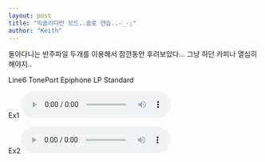 ```yaml
---
layout: post
title: "믹솔리디언 모드..솔로 연습..-_-;"
author: "Keith"
---
```


돌아다니는 반주파일 두개를 이용해서 잠깐동안 후려보았다...
그냥 하던 카피나 열심히 해야지..

Line6 TonePort
Epiphone LP Standard

Ex1
<audio src="/assets/images/12aa2f7bdebcf43dbb8997ea96dd1f94.mp3" controls preload></audio>

Ex2<audio src="/assets/images/3fb018acd7cfb822026631438d4fd828.mp3" controls preload></audio>



